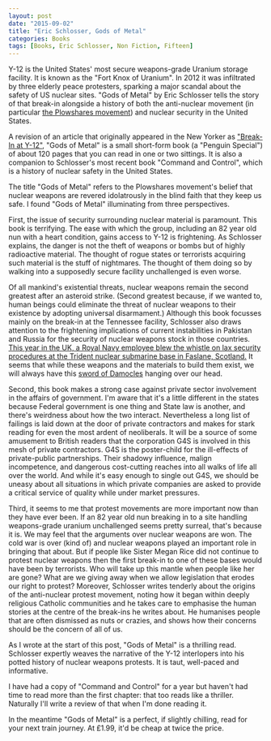 ```yaml
---
layout: post
date: "2015-09-02"
title: "Eric Schlosser, Gods of Metal"
categories: Books
tags: [Books, Eric Schlosser, Non Fiction, Fifteen]
---
```


Y-12 is the United States' most secure weapons-grade Uranium storage facility. It is known as the "Fort Knox of Uranium". In 2012 it was infiltrated by three elderly peace protesters, sparking a major scandal about the safety of US nuclear sites. "Gods of Metal" by Eric Schlosser tells the story of that break-in alongside a history of both the anti-nuclear movement (in particular [the Plowshares movement](https://en.wikipedia.org/wiki/Plowshares_Movement)) and nuclear security in the United States.

A revision of an article that originally appeared in the New Yorker as ["Break-In at Y-12"](http://www.newyorker.com/magazine/2015/03/09/break-in-at-y-12), "Gods of Metal" is a small short-form book (a "Penguin Special") of about 120 pages that you can read in one or two sittings. It is also a companion to Schlosser's most recent book "Command and Control", which is a history of nuclear safety in the United States.

The title "Gods of Metal" refers to the Plowshares movement's belief that nuclear weapons are revered idolatrously in the blind faith that they keep us safe.
I found "Gods of Metal" illuminating from three perspectives.

First, the issue of security surrounding nuclear material is paramount. This book is terrifying. The ease with which the group, including an 82 year old nun with a heart condition, gains access to Y-12 is frightening. As Schlosser explains, the danger is not the theft of weapons or bombs but of highly radioactive material. The thought of rogue states or terrorists acquiring such material is the stuff of nightmares. The thought of them doing so by walking into a supposedly secure facility unchallenged is even worse.

Of all mankind's existential threats, nuclear weapons remain the second greatest after an asteroid strike. (Second greatest because, if we wanted to, human beings could eliminate the threat of nuclear weapons to their existence by adopting universal disarmament.) Although this book focusses mainly on the break-in at the Tennessee facility, Schlosser also draws attention to the frightening implications of current instabilities in Pakistan and Russia for the security of nuclear weapons stock in those countries. [This year in the UK, a Royal Navy employee blew the whistle on lax security procedures at the Trident nuclear submarine base in Faslane, Scotland.](http://www.theguardian.com/uk-news/2015/may/18/fallon-urged-act-whistleblowers-claims-trident-nuclear-subs) It seems that while these weapons and the materials to build them exist, we will always have this [sword of Damocles](https://en.wikipedia.org/wiki/Damocles) hanging over our head.

Second, this book makes a strong case against private sector involvement in the affairs of government. I'm aware that it's a little different in the states because Federal government is one thing and State law is another, and there's weirdness about how the two interact. Nevertheless a long list of failings is laid down at the door of private contractors and makes for stark reading for even the most ardent of neoliberals. It will be a source of some amusement to British readers that the corporation G4S is involved in this mesh of private contractors. G4S is the poster-child for the ill-effects of private-public partnerships. Their shadowy influence, malign incompetence, and dangerous cost-cutting reaches into all walks of life all over the world. And while it's easy enough to single out G4S, we should be uneasy about all situations in which private companies are asked to provide a critical service of quality while under market pressures.

Third, it seems to me that protest movements are more important now than they have ever been. If an 82 year old nun breaking in to a site handling weapons-grade uranium unchallenged seems pretty surreal, that's because it is. We may feel that the arguments over nuclear weapons are won. The cold war is over (kind of) and nuclear weapons played an important role in bringing that about. But if people like Sister Megan Rice did not continue to protest nuclear weapons then the first break-in to one of these bases would have been by terrorists. Who will take up this mantle when people like her are gone? What are we giving away when we allow legislation that erodes our right to protest? Moreover, Schlosser writes tenderly about the origins of the anti-nuclear protest movement, noting how it began within deeply religious Catholic communities and he takes care to emphasise the human stories at the centre of the break-ins he writes about. He humanises people that are often dismissed as nuts or crazies, and shows how their concerns should be the concern of all of us.

As I wrote at the start of this post, "Gods of Metal" is a thrilling read. Schlosser expertly weaves the narrative of the Y-12 interlopers into his potted history of nuclear weapons protests. It is taut, well-paced and informative.

I have had a copy of "Command and Control" for a year but haven't had time to read more than the first chapter: that too reads like a thriller. Naturally I'll write a review of that when I'm done reading it. 

In the meantime "Gods of Metal" is a perfect, if slightly chilling, read for your next train journey. At £1.99, it'd be cheap at twice the price.
